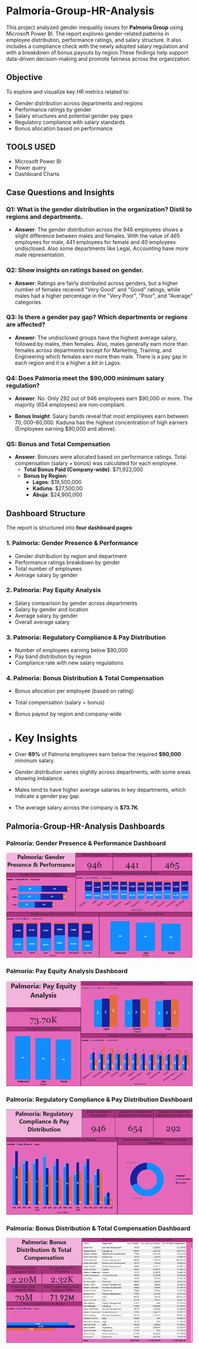 # Palmoria-Group-HR-Analysis
This project analyzed gender inequality issues for **Palmoria Group**  using Microsoft Power BI. The report explores gender-related patterns in employee distribution, performance ratings, and salary structure. It also includes a compliance check with the newly adopted salary regulation and with a breakdown of bonus payouts by region.These findings help support data-driven decision-making and promote fairness across the organization.

## Objective
To explore and visualize key HR metrics related to:
- Gender distribution across departments and regions
- Performance ratings by gender
- Salary structures and potential gender pay gaps
- Regulatory compliance with salary standards
- Bonus allocation based on performance

## TOOLS USED
- Microsoft Power BI 
- Power query 
- Dashboard Charts

## Case Questions and Insights

### Q1: What is the gender distribution in the organization? Distil to regions and departments.
- **Answer**: The gender distribution across the 946 employees shows a slight difference between males and females. With the value of 465 employees for male, 441 employees for female and 40 employees undisclosed. Also some departments like Legal, Accounting have more male representation.

### Q2: Show insights on ratings based on gender.
- **Answer**: Ratings are fairly distributed across genders, but a higher number of females received "Very Good" and "Good" ratings, while males had a higher percentage in the "Very Poor", "Poor", and "Average" categories.

### Q3: Is there a gender pay gap? Which departments or regions are affected?
- **Answer**: The undisclosed groups have the highest average salary, followed by males, then females. Also, males generally earn more than females across departments except for Marketing, Training, and Engineering which females earn more than male. There is a pay gap in each region and it is a higher a bit in Lagos.

### Q4: Does Palmoria meet the $90,000 minimum salary regulation?
- **Answer**: No. Only 292 out of 946 employees earn $90,000 or more. The majority (654 employees) are non-compliant.

- **Bonus Insight**: Salary bands reveal that most employees earn between $70,000–$80,000. Kaduna has the highest concentration of high earners (Employees earning $90,000 and above).

### Q5: Bonus and Total Compensation
- **Answer**: Bonuses were allocated based on performance ratings. Total compensation (salary + bonus) was calculated for each employee.
   - **Total Bonus Paid (Company-wide)**: $71,922,000
   - **Bonus by Region**:  
     - **Lagos**: $19,500,000
     - **Kaduna**: $27,500,00
     - **Abuja**: $24,900,000

## Dashboard Structure

The report is structured into **four dashboard pages**:

### **1. Palmoria: Gender Presence & Performance**
- Gender distribution by region and department
- Performance ratings breakdown by gender
- Total number of employees
- Average salary by gender

### **2. Palmoria: Pay Equity Analysis**
- Salary comparison by gender across departments
- Salary by gender and location
- Average salary by gender
- Overall average salary

### **3. Palmoria: Regulatory Compliance & Pay Distribution**
- Number of employees earning below $90,000
- Pay band distribution by region
- Compliance rate with new salary regulations

### **4. Palmoria: Bonus Distribution & Total Compensation** 
- Bonus allocation per employee (based on rating)
- Total compensation (salary + bonus)
- Bonus payout by region and company-wide

- # Key Insights
- Over **69%** of Palmoria employees earn below the required **$90,000** minimum salary.
- Gender distribution varies slightly across departments, with some areas showing imbalance.
- Males tend to have higher average salaries in key departments, which indicate a gender pay gap.
- The average salary across the company is **$73.7K**.

## Palmoria-Group-HR-Analysis Dashboards
###  Palmoria: Gender Presence & Performance Dashboard
![Palmoria: Gender Presence & Performance Dashboard](dashboard1.png)
###  Palmoria: Pay Equity Analysis Dashboard
![Palmoria: Pay Equity Analysis Dashboard](dashboard2.png)
###  Palmoria: Regulatory Compliance & Pay Distribution Dashboard
![Palmoria: Regulatory Compliance & Pay Distribution Dashboard](dashboard3.png)
###  Palmoria: Bonus Distribution & Total Compensation Dashboard
![Palmoria: Bonus Distribution & Total Compensation Dashboard](dashboard4.png)





